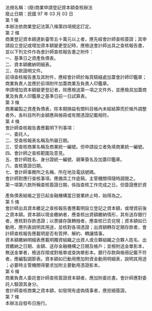 法規名稱：(廢)商業申請登記資本額查核辦法  
廢止日期：民國 97 年 03 月 03 日  
第 1 條  
本辦法依商業登記法第八條第四項規定訂定。  
第 2 條  
商業登記資本額達新臺幣五十萬元以上者，應先經會計師查核簽證；其申  
請設立登記或增加資本額變更登記時，應檢送會計師出具之查核報告書，  
並以下列文件作為會計師查核報告書之附件：  
一、基準日之資產負債表。  
二、資本額繳納明細表。  
三、存款證明文件。  
前項查核報告書及其附件，應經會計師於每頁騎縫處加蓋會計師印鑑章；  
商業負責人並應於前項附件加蓋商業及負責人印鑑章。  
申請增加資本額變更登記者，除應檢送第一項之文件外，並應檢具加蓋商  
業及負責人印鑑章之基準日前一日試算表。  
第 3 條  
商業編製之資產負債表，除本期損益有關科目帳內未經結算而於帳外調整  
者外，各科目所列金額應與帳冊或有關憑證記載相符。  
第 4 條  
會計師查核報告書應載明下列事項：  
一、委託人。  
二、受查核報表名稱及所屬日期。  
三、受查核商業名稱及商業統一編號。但申請設立者免填商業統一編號。  
四、會計師之查核範圍及意見。  
五、會計師姓名、身分證統一編號、親筆簽名及加蓋印鑑章。  
六、查核簽證日期。  
七、會計師事務所之名稱、所在地及電話號碼。  
會計師對應行查核事項，應備具工作底稿，主管機關得隨時調閱之。  
第一項第六款所稱查核簽證日期，係指查核工作完成之日。但簽證應於資  


產負債表結帳之翌日起金融機構當日營業終止時，始得為之。  
第 5 條  
會計師出具資本繳足之查核報告書應載明設立登記之資本額，或增資前後  
之資本額。資本額以現金繳納者，應查核出資額繳納情形，其有送存銀行  
者，應核對存款憑證；以票據存匯轉撥者，應查核已否兌現；資本額如已  
動用，應列表說明其用途，並核對各項憑證；出資額轉存定期存款者，會  
計師查核報告應載明是否有質押、解約、轉讓情事。  
資本額繳納明細表應載明獨資組織之出資人或合夥組織之合夥人姓名、出  
資繳納之日期、金額、送存金融機構之日期及帳戶；並檢附送金單影本，  
無送金單者，檢送存摺或對帳單或查詢單影本。銀行存款與帳冊記載不符  
者，應編製調節表。資本額如已動用應加附資金動用明細表，說明其用途  
；必要時主管機關得要求加附主要動用憑證影本。  
第 6 條  
商業負責人委託會計師查核簽證資本額者，應加附委託書。會計師應對委  
託人驗證其身分。  
會計師查核商業之資本額，如發現有虛偽情事者，應拒絕簽證。  
第 7 條  
本辦法自發布日施行。  


